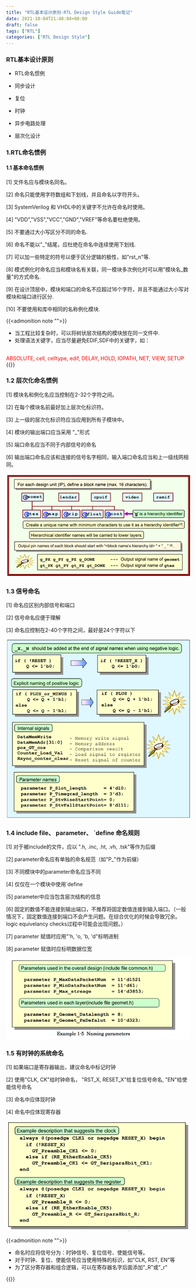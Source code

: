 ```yaml
---
title: "RTL基本设计原则-RTL Design Style Guide笔记"
date: 2021-10-04T21:48:04+08:00
draft: false
tags: ["RTL"]
categories: ["RTL Design Style"]
---
```


### RTL基本设计原则
* RTL命名惯例

* 同步设计

* 复位

* 时钟

* 异步电路处理

* 层次化设计

<!--more-->

### 1.RTL命名惯例

#### 1.1 基本命名惯例

[1] 文件名应与模块名同名。

[2] 命名只能使用字符数组和下划线，并且命名以字符开头。

[3] SystemVerilog 和 VHDL中的关键字不允许在命名时使用。

[4] "VDD","VSS","VCC","GND","VREF"等命名要杜绝使用。

[5] 不要通过大小写区分不同的命名.

[6] 命名不能以"_"结尾，应杜绝在命名中连续使用下划线.

[7] 可以加一些特定的符号以便于区分逻辑的极性，如"rst_n"等.

[8] 模式例化时命名应当和模块名有关联，同一模块多次例化时可以用"模块名_数量"的方式命名.

[9] 在设计顶层中，模块和端口的命名不应超过16个字符，并且不能通过大小写对模块和端口进行区分.

[10] 不要使用和库中相同的名称例化模块.

{{<admonition note "">}}
* 当工程比较复杂时，可以将树状层次结构的模块放在同一文件中.
* 处理语法关键字，应当尽量避免EDIF,SDF中的关键字，如：
<br>
    <font color=red>ABSOLUTE, cell, celltype, edif, DELAY, HOLD, IOPATH, NET, VIEW, SETUP</font>
{{</admonition>}}
<br>

### 1.2 层次化命名惯例

[1] 模块名和例化名应当控制在2-32个字符之间。

[2] 在每个模块名前最好加上层次化标识符。

[3] 上一级的层次化标识符应当应用到所有子模块中。

[4] 模块的输出端口应当采用 "<hierarchy identification character>_<xxxx>"形式

[5] 端口命名应当不同于内部信号的命名

[6] 输出端口命名应该和连接的信号名字相同，输入端口命名应当和上一级线网相同。

!["hierarchy_naming"](/images/RTL_DESIGN_STYLE/naming.png)

### 1.3 信号命名

[1] 命名应区别内部信号和端口

[2] 信号命名应便于理解

[3] 命名应控制在2-40个字符之间，最好是24个字符以下

![""](/images/RTL_DESIGN_STYLE/1-3.png)

### 1.4 include file、 parameter、 `define 命名规则

[1] 对于被include的文件，应以 ".h, .inc, .ht, .vh, .tsk"等作为后缀

[2] parameter命名应有单独的命名规范（如"P_"作为前缀）

[3] 不同模块中的parameter命名应当不同

[4] 仅仅在一个模块中使用`define

[5] parameter中应当包含层次结构的信息

[6] 固定的数值不能连接到输出端口，不推荐将固定数值连接到输入端口。（一般情况下，固定数值连接到端口不会产生问题。在综合优化的时候会导致冗余。logic equivelancy checks过程中可能会出现问题。）

[7] parameter 赋值时应用"'h, 'o, 'b, 'd"标明进制

[8] parameter 赋值时应标明数据位宽

![""](/images/RTL_DESIGN_STYLE/1-5.png)
### 1.5 有时钟的系统命名

[1] 如果端口是寄存器输出，建议命名中标记时钟

[2] 使用"CLK, CK"给时钟命名， "RST_X, RESET_X"给复位信号命名, "EN"给使能信号命名

[3] 命名中应体现时钟

[4] 命名中应体现寄存器

![""](/images/RTL_DESIGN_STYLE/1-6.png)

{{<admonition note "">}}
* 命名时应将信号分为：时钟信号、复位信号、使能信号等。
* 对于时钟、复位、使能信号应当使用特殊的标识，如"CLK, RST, EN"等
* 为了区分寄存器和组合逻辑，可以在寄存器名字后面添加"_R"或"_r"

{{</admonition>}}
